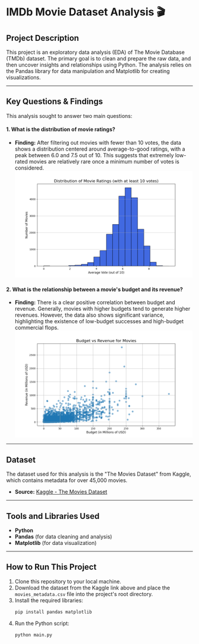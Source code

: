 # IMDb Movie Dataset Analysis 🎬

## Project Description

This project is an exploratory data analysis (EDA) of The Movie Database (TMDb) dataset. The primary goal is to clean and prepare the raw data, and then uncover insights and relationships using Python. The analysis relies on the Pandas library for data manipulation and Matplotlib for creating visualizations.

---

## Key Questions & Findings

This analysis sought to answer two main questions:

#### 1. What is the distribution of movie ratings?
- **Finding:** After filtering out movies with fewer than 10 votes, the data shows a distribution centered around average-to-good ratings, with a peak between 6.0 and 7.5 out of 10. This suggests that extremely low-rated movies are relatively rare once a minimum number of votes is considered.
![img.png](img.png)


#### 2. What is the relationship between a movie's budget and its revenue?
- **Finding:** There is a clear positive correlation between budget and revenue. Generally, movies with higher budgets tend to generate higher revenues. However, the data also shows significant variance, highlighting the existence of low-budget successes and high-budget commercial flops.
![img_1.png](img_1.png)


---

## Dataset

The dataset used for this analysis is the "The Movies Dataset" from Kaggle, which contains metadata for over 45,000 movies.

- **Source:** [Kaggle - The Movies Dataset](https://www.kaggle.com/datasets/rounakbanik/the-movies-dataset)

---

## Tools and Libraries Used

* **Python**
* **Pandas** (for data cleaning and analysis)
* **Matplotlib** (for data visualization)

---

## How to Run This Project

1.  Clone this repository to your local machine.
2.  Download the dataset from the Kaggle link above and place the `movies_metadata.csv` file into the project's root directory.
3.  Install the required libraries:
    ```bash
    pip install pandas matplotlib
    ```
4.  Run the Python script:
    ```bash
    python main.py
    ```